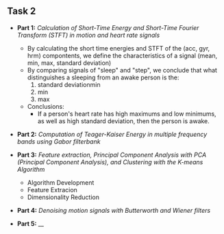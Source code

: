 ## Task 2

  - **Part 1:** _Calculation of Short-Time Energy and Short-Time Fourier Transform (STFT) in motion and heart rate signals_
    - By calculating the short time energies and STFT of the (acc, gyr, hrm) compontents, we define the characteristics of a signal (mean, min, max, standard deviation)
    - By comparing signals of "sleep" and "step", we conclude that what distinguishes a sleeping from an awake person is the:
      1.  standard deviationmin
      2.  min
      3.  max
    - Conclusions:
      - If a person's heart rate has high maximums and low minimums, as well as high standard deviation, then the person is awake.
      
  - **Part 2:** _Computation of Teager-Kaiser Energy in multiple frequency bands using Gabor filterbank_ 

  - **Part 3:** _Feature extraction, Principal Component Analysis with PCA (Principal Component Analysis), and Clustering with the K-means Algorithm_
    - Algorithm Development
    - Feature Extracion
    - Dimensionality Reduction
    
  - **Part 4:** _Denoising motion signals with Butterworth and Wiener filters_

  - **Part 5:** __
